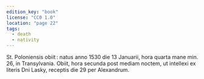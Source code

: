 ```yaml
---
edition_key: "book"
license: "CC0 1.0"
location: "page 22"
tags:
  - death
  - nativity
---
```

St. Poloniensis obiit : natus
anno 1530 die 13 Januarii, hora quarta mane min. 26, in
Transylvania. Obiit, hora secunda post mediam noctem, ut intellexi ex
literis Dni Lasky, receptis die 29 per Alexandrum.
